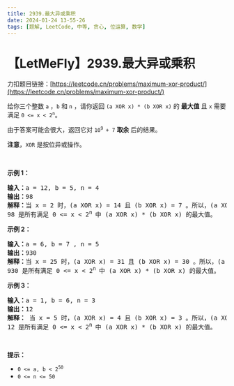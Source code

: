 ```yaml
---
title: 2939.最大异或乘积
date: 2024-01-24 13-55-26
tags: [题解, LeetCode, 中等, 贪心, 位运算, 数学]
---
```


# 【LetMeFly】2939.最大异或乘积

力扣题目链接：[https://leetcode.cn/problems/maximum-xor-product/](https://leetcode.cn/problems/maximum-xor-product/)

<p>给你三个整数&nbsp;<code>a</code>&nbsp;，<code>b</code>&nbsp;和&nbsp;<code>n</code>&nbsp;，请你返回&nbsp;<code>(a XOR x) * (b XOR x)</code>&nbsp;的&nbsp;<strong>最大值</strong>&nbsp;且 <code>x</code>&nbsp;需要满足 <code>0 &lt;= x &lt; 2<sup>n</sup></code>。</p>

<p>由于答案可能会很大，返回它对&nbsp;<code>10<sup>9 </sup>+ 7</code>&nbsp;<strong>取余</strong>&nbsp;后的结果。</p>

<p><strong>注意</strong>，<code>XOR</code>&nbsp;是按位异或操作。</p>

<p>&nbsp;</p>

<p><strong class="example">示例 1：</strong></p>

<pre>
<b>输入：</b>a = 12, b = 5, n = 4
<b>输出：</b>98
<b>解释：</b>当 x = 2 时，(a XOR x) = 14 且 (b XOR x) = 7 。所以，(a XOR x) * (b XOR x) = 98 。
98 是所有满足 0 &lt;= x &lt; 2<sup>n </sup>中 (a XOR x) * (b XOR x) 的最大值。
</pre>

<p><strong class="example">示例 2：</strong></p>

<pre>
<b>输入：</b>a = 6, b = 7 , n = 5
<b>输出：</b>930
<b>解释：</b>当 x = 25 时，(a XOR x) = 31 且 (b XOR x) = 30 。所以，(a XOR x) * (b XOR x) = 930 。
930 是所有满足 0 &lt;= x &lt; 2<sup>n </sup>中 (a XOR x) * (b XOR x) 的最大值。</pre>

<p><strong class="example">示例 3：</strong></p>

<pre>
<b>输入：</b>a = 1, b = 6, n = 3
<b>输出：</b>12
<b>解释： </b>当 x = 5 时，(a XOR x) = 4 且 (b XOR x) = 3 。所以，(a XOR x) * (b XOR x) = 12 。
12 是所有满足 0 &lt;= x &lt; 2<sup>n </sup>中 (a XOR x) * (b XOR x) 的最大值。
</pre>

<p>&nbsp;</p>

<p><strong>提示：</strong></p>

<ul>
	<li><code>0 &lt;= a, b &lt; 2<sup>50</sup></code></li>
	<li><code>0 &lt;= n &lt;= 50</code></li>
</ul>


    